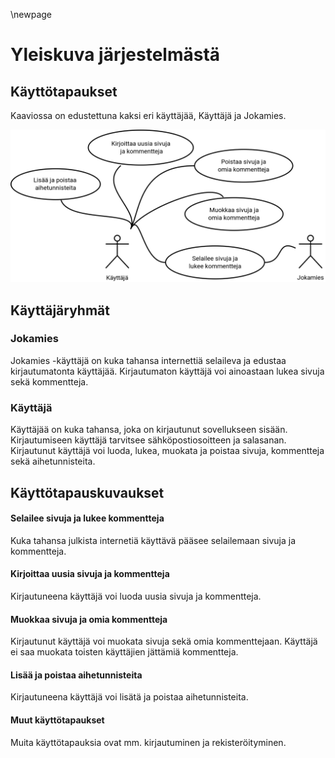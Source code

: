 \newpage

# Yleiskuva järjestelmästä

## Käyttötapaukset

Kaaviossa on edustettuna kaksi eri käyttäjää, Käyttäjä ja Jokamies.

![käyttötapauskaavio](kayttotapauskaavio.png "Käyttötapauskaavio")

## Käyttäjäryhmät

### Jokamies
Jokamies -käyttäjä on kuka tahansa internettiä selaileva ja edustaa kirjautumatonta käyttäjää.
Kirjautumaton käyttäjä voi ainoastaan lukea sivuja sekä kommentteja.

### Käyttäjä
Käyttäjää on kuka tahansa, joka on kirjautunut sovellukseen sisään.
Kirjautumiseen käyttäjä tarvitsee sähköpostiosoitteen ja salasanan.
Kirjautunut käyttäjä voi luoda, lukea, muokata ja poistaa sivuja, kommentteja sekä aihetunnisteita.

## Käyttötapauskuvaukset

#### Selailee sivuja ja lukee kommentteja
Kuka tahansa julkista internetiä käyttävä pääsee selailemaan sivuja ja kommentteja.

#### Kirjoittaa uusia sivuja ja kommentteja
Kirjautuneena käyttäjä voi luoda uusia sivuja ja kommentteja.

#### Muokkaa sivuja ja omia kommentteja
Kirjautunut käyttäjä voi muokata sivuja sekä omia kommenttejaan.
Käyttäjä ei saa muokata toisten käyttäjien jättämiä kommentteja.

#### Lisää ja poistaa aihetunnisteita
Kirjautuneena käyttäjä voi lisätä ja poistaa aihetunnisteita.

#### Muut käyttötapaukset
Muita käyttötapauksia ovat mm. kirjautuminen ja rekisteröityminen.
